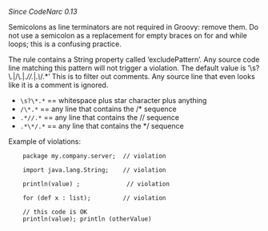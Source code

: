 *Since CodeNarc 0.13*

Semicolons as line terminators are not required in Groovy: remove them.
Do not use a semicolon as a replacement for empty braces on for and
while loops; this is a confusing practice.

The rule contains a String property called ‘excludePattern’. Any source
code line matching this pattern will not trigger a violation. The
default value is ’\\s?\\*.*|/\\*.*|.*//.*|.*\\*/.\*’ This is to filter
out comments. Any source line that even looks like it is a comment is
ignored.

  - `\s?\*.*` == whitespace plus star character plus anything
  - `/\*.*` == any line that contains the /\* sequence
  - `.*//.*` == any line that contains the // sequence
  - `.*\*/.*` == any line that contains the \*/ sequence

Example of violations:

``` 
    package my.company.server;  // violation

    import java.lang.String;    // violation

    println(value) ;             // violation

    for (def x : list);         // violation

    // this code is OK
    println(value); println (otherValue)
```
